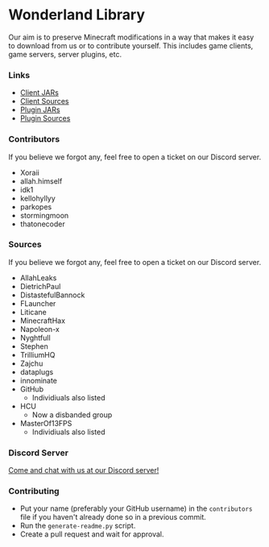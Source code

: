 # Wonderland Library
 Our aim is to preserve Minecraft modifications in a way that makes it easy to download from us or to contribute yourself. This includes game clients, game servers, server plugins, etc.

### Links
- [Client JARs](https://github.com/WonderlandLibrary/client-jars)
- [Client Sources](https://github.com/WonderlandLibrary/client-sources)
- [Plugin JARs](https://github.com/WonderlandLibrary/plugin-jars)
- [Plugin Sources](https://github.com/WonderlandLibrary/plugin-sources)

### Contributors
If you believe we forgot any, feel free to open a ticket on our Discord server.

- Xoraii
- allah.himself
- idk1
- kellohyllyy
- parkopes
- stormingmoon
- thatonecoder

### Sources
If you believe we forgot any, feel free to open a ticket on our Discord server.

- AllahLeaks
- DietrichPaul
- DistastefulBannock
- FLauncher
- Liticane
- MinecraftHax
- Napoleon-x
- Nyghtfull
- Stephen
- TrilliumHQ
- Zajchu
- dataplugs
- innominate
- GitHub
  - Individiuals also listed
- HCU
  - Now a disbanded group
- MasterOf13FPS
  - Individiuals also listed

### Discord Server
[Come and chat with us at our Discord server!](https://discord.gg/KBGX8FTAXa)

### Contributing
- Put your name (preferably your GitHub username) in the ``contributors`` file if you haven't already done so in a previous commit.
- Run the ``generate-readme.py`` script.
- Create a pull request and wait for approval.
